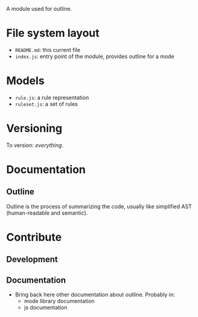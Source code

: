 A module used for outline.

# File system layout

* `README.md`: this current file
* `index.js`: entry point of the module, provides outline for a mode

# Models

* `rule.js`: a rule representation
* `ruleset.js`: a set of rules

# Versioning

To version: _everything_.

# Documentation

## Outline

Outline is the process of summarizing the code, usually like simplified AST (human-readable and semantic).

# Contribute

## Development

## Documentation

* Bring back here other documentation about outline. Probably in:
	* mode library documentation
	* js documentation